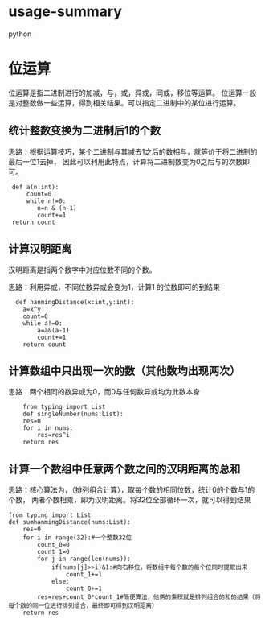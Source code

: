 # usage-summary
python
# 位运算
位运算是指二进制进行的加减，与，或，异或，同或，移位等运算。
位运算一般是对整数做一些运算，得到相关结果。可以指定二进制中的某位进行运算。
## 统计整数变换为二进制后1的个数
 思路：根据运算技巧，某个二进制与其减去1之后的数相与，就等价于将二进制的最后一位1去掉，
 因此可以利用此特点，计算将二进制数变为0之后与的次数即可。
 
     def a(n:int):
         count=0
         while n!=0:
            n=n & (n-1)
            count+=1
     return count

## 计算汉明距离
 汉明距离是指两个数字中对应位数不同的个数。
 
 思路：利用异或，不同位数异或会变为1，计算1 的位数即可的到结果
 
      def hanmingDistance(x:int,y:int):
        a=x^y
        count=0
        while a!=0:
            a=a&(a-1)
            count+=1
        return count
        
## 计算数组中只出现一次的数（其他数均出现两次）
 思路：两个相同的数异或为0，而0与任何数异或均为此数本身
 
        from typing import List
        def singleNumber(nums:List):
        res=0
        for i in nums:
            res=res^i
        return res
 
## 计算一个数组中任意两个数之间的汉明距离的总和
 思路：核心算法为，（排列组合计算），取每个数的相同位数，统计0的个数与1的个数，
 两者个数相乘，即为汉明距离。将32位全部循环一次，就可以得到结果
 
    from typing import List
    def sumhanmingDistance(nums:List):
        res=0
        for i in range(32):#一个整数32位
            count_0=0
            count_1=0
            for j in range(len(nums)):
                if(nums[j]>>i)&1:#向右移位，将数组中每个数的每个位同时提取出来
                    count_1+=1
                else:
                    count_0+=1
            res=res+count_0*count_1#简便算法，他俩的乘积就是排列组合的和的结果（将每个数的同一位进行排列组合，最终即可得到汉明距离）
        return res
 
 
 
 
